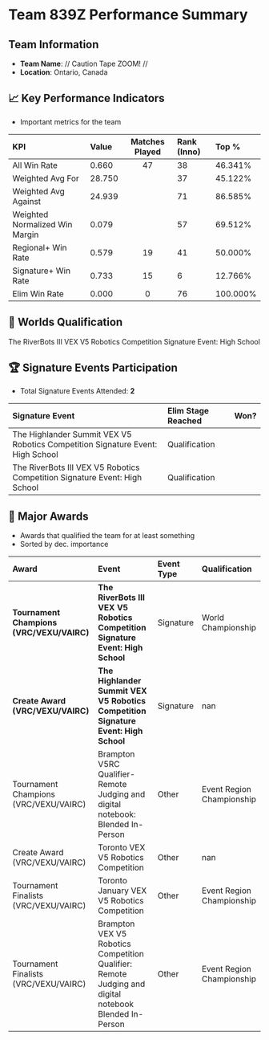 # Team 839Z Performance Summary

##  Team Information
- **Team Name**: // Caution Tape ZOOM! //
- **Location**: Ontario, Canada

## 📈 Key Performance Indicators
- Important metrics for the team

| KPI | Value | Matches Played | Rank (Inno) | Top % |
|:---|:-----|:--------------:|:----|:-----|
| All Win Rate | 0.660 | 47 | 38 | 46.341% |
| Weighted Avg For | 28.750 |  | 37 | 45.122% |
| Weighted Avg Against | 24.939 |  | 71 | 86.585% |
| Weighted Normalized Win Margin | 0.079 |  | 57 | 69.512% |
| Regional+ Win Rate | 0.579 | 19 | 41 | 50.000% |
| Signature+ Win Rate | 0.733 | 15 | 6 | 12.766% |
| Elim Win Rate | 0.000 | 0 | 76 | 100.000% |


## 🎯 Worlds Qualification
The RiverBots III VEX V5 Robotics Competition Signature Event: High School

## 🏆 Signature Events Participation
- Total Signature Events Attended: **2**

| Signature Event | Elim Stage Reached | Won? |
|:----------------|:-------------------|:----|
| The Highlander Summit VEX V5 Robotics Competition Signature Event: High School | Qualification |  |
| The RiverBots III VEX V5 Robotics Competition Signature Event: High School | Qualification |  |


## 🥇 Major Awards
- Awards that qualified the team for at least something
- Sorted by dec. importance

| Award | Event | Event Type | Qualification |
|:------|:------|:-----------|:--------------|
| **Tournament Champions (VRC/VEXU/VAIRC)** | **The RiverBots III VEX V5 Robotics Competition Signature Event: High School** | Signature | World Championship |
| **Create Award (VRC/VEXU/VAIRC)** | **The Highlander Summit VEX V5 Robotics Competition Signature Event: High School** | Signature | nan |
| Tournament Champions (VRC/VEXU/VAIRC) | Brampton V5RC Qualifier- Remote Judging and digital notebook: Blended In-Person | Other | Event Region Championship |
| Create Award (VRC/VEXU/VAIRC) | Toronto VEX V5 Robotics Competition | Other | nan |
| Tournament Finalists (VRC/VEXU/VAIRC) | Toronto January VEX V5 Robotics Competition | Other | Event Region Championship |
| Tournament Finalists (VRC/VEXU/VAIRC) | Brampton VEX V5 Robotics Competition Qualifier: Remote Judging and digital notebook Blended In-Person | Other | Event Region Championship |

